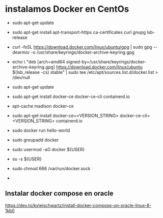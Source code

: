 # instalamos Docker en CentOs

- sudo apt-get update

- sudo apt-get install apt-transport-https  ca-certificates  curl  gnupg  lsb-release
-  curl -fsSL https://download.docker.com/linux/ubuntu/gpg | sudo gpg --dearmor -o /usr/share/keyrings/docker-archive-keyring.gpg
-  echo \  "deb [arch=amd64 signed-by=/usr/share/keyrings/docker-archive-keyring.gpg] https://download.docker.com/linux/ubuntu  $(lsb_release -cs) stable" | sudo tee /etc/apt/sources.list.d/docker.list > /dev/null
-  sudo apt-get update
- sudo apt-get install docker-ce docker-ce-cli containerd.io
- apt-cache madison docker-ce
-  sudo apt-get install docker-ce=<VERSION_STRING> docker-ce-cli=<VERSION_STRING> containerd.io
-   sudo docker run hello-world





- sudo groupadd docker
- sudo usermod -aG docker ${USER}
- su -s ${USER}
- sudo chmod 666 /var/run/docker.sock
- 

## Instalar docker compose en oracle

https://dev.to/kylejschwartz/install-docker-compose-on-oracle-linux-8-1kb0
